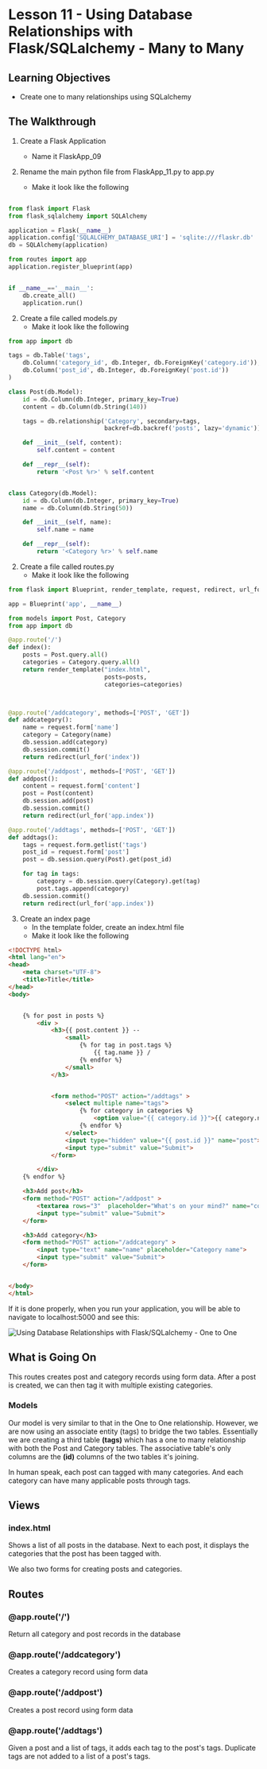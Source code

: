 # Lesson 11 - Using Database Relationships with Flask/SQLalchemy - Many to Many

## Learning Objectives
* Create one to many relationships using SQLalchemy

## The Walkthrough
1. Create a Flask Application
	* Name it FlaskApp_09

2. Rename the main python file from FlaskApp_11.py to app.py
	* Make it look like the following
    
```python

from flask import Flask
from flask_sqlalchemy import SQLAlchemy

application = Flask(__name__)
application.config['SQLALCHEMY_DATABASE_URI'] = 'sqlite:///flaskr.db'
db = SQLAlchemy(application)

from routes import app
application.register_blueprint(app)


if __name__=='__main__':
    db.create_all()
    application.run()
```
2. Create a file called models.py
	* Make it look like the following

```python
from app import db

tags = db.Table('tags',
    db.Column('category_id', db.Integer, db.ForeignKey('category.id')),
    db.Column('post_id', db.Integer, db.ForeignKey('post.id'))
)

class Post(db.Model):
    id = db.Column(db.Integer, primary_key=True)
    content = db.Column(db.String(140))

    tags = db.relationship('Category', secondary=tags,
                           backref=db.backref('posts', lazy='dynamic'))

    def __init__(self, content):
        self.content = content

    def __repr__(self):
        return '<Post %r>' % self.content


class Category(db.Model):
    id = db.Column(db.Integer, primary_key=True)
    name = db.Column(db.String(50))

    def __init__(self, name):
        self.name = name

    def __repr__(self):
        return '<Category %r>' % self.name

```

2. Create a file called routes.py
	* Make it look like the following
	
```python
from flask import Blueprint, render_template, request, redirect, url_for

app = Blueprint('app', __name__)

from models import Post, Category
from app import db

@app.route('/')
def index():
    posts = Post.query.all()
    categories = Category.query.all()
    return render_template("index.html",
                           posts=posts,
                           categories=categories)



@app.route('/addcategory', methods=['POST', 'GET'])
def addcategory():
    name = request.form['name']
    category = Category(name)
    db.session.add(category)
    db.session.commit()
    return redirect(url_for('index'))

@app.route('/addpost', methods=['POST', 'GET'])
def addpost():
    content = request.form['content']
    post = Post(content)
    db.session.add(post)
    db.session.commit()
    return redirect(url_for('app.index'))

@app.route('/addtags', methods=['POST', 'GET'])
def addtags():
    tags = request.form.getlist('tags')
    post_id = request.form['post']
    post = db.session.query(Post).get(post_id)

    for tag in tags:
        category = db.session.query(Category).get(tag)
        post.tags.append(category)
    db.session.commit()
    return redirect(url_for('app.index'))

```

3. Create an index page
	* In the template folder, create an index.html file
	* Make it look like the following
    
    
```html
<!DOCTYPE html>
<html lang="en">
<head>
    <meta charset="UTF-8">
    <title>Title</title>
</head>
<body>


    {% for post in posts %}
        <div >
            <h3>{{ post.content }} --
                <small>
                    {% for tag in post.tags %}
                        {{ tag.name }} /
                    {% endfor %}
                </small>
            </h3>


            <form method="POST" action="/addtags" >
                <select multiple name="tags">
                    {% for category in categories %}
                        <option value="{{ category.id }}">{{ category.name }}</option>
                    {% endfor %}
                </select>
                <input type="hidden" value="{{ post.id }}" name="post">
                <input type="submit" value="Submit">
            </form>

        </div>
    {% endfor %}

    <h3>Add post</h3>
    <form method="POST" action="/addpost" >
        <textarea rows="3"  placeholder="What's on your mind?" name="content"></textarea>
        <input type="submit" value="Submit">
    </form>

    <h3>Add category</h3>
    <form method="POST" action="/addcategory" >
        <input type="text" name="name" placeholder="Category name">
        <input type="submit" value="Submit">
    </form>


</body>
</html>

```

If it is done properly, when you run your application, you will be able to navigate to localhost:5000 and see this:

![Using Database Relationships with Flask/SQLalchemy - One to One](img/lesson11.png)

## What is Going On

This routes creates post and category records using form data. After a post is created, we can then tag it with multiple existing categories. 


### Models

Our model is very similar to that in the One to One relationship. However, we are now using an associate entity (tags) to bridge the two tables. Essentially we are creating a third table **(tags)** which has a one to many relationship with both the Post and Category tables. The associative table's only columns are the **(id)** columns of the two tables it's joining. 

In human speak, each post can tagged with many categories. And each category can have many applicable posts through tags.



## Views
### index.html
Shows a list of all posts in the database. Next to each post, it displays the categories that the post has been tagged with.

We also two forms for creating posts and categories.

## Routes

### @app.route('/')
Return all category and post records in the database

### @app.route('/addcategory')
Creates a category record using form data

### @app.route('/addpost')
Creates a post record using form data

### @app.route('/addtags')
Given a post and a list of tags, it adds each tag to the post's tags. Duplicate tags are not added to a list of a post's tags.
